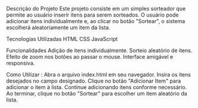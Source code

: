Descrição do Projeto
Este projeto consiste em um simples sorteador que permite ao usuário inserir itens para serem sorteados. O usuário pode adicionar itens individualmente e, ao clicar no botão "Sortear", o sistema escolherá aleatoriamente um item da lista.

Tecnologias Utilizadas
HTML
CSS
JavaScript

Funcionalidades
Adição de itens individualmente.
Sorteio aleatório de itens.
Efeito de zoom nos botões ao passar o mouse.
Interface amigável e responsiva.


Como Utilizar :
Abra o arquivo index.html em seu navegador.
Insira os itens desejados no campo designado.
Clique no botão "Adicionar Item" para adicionar o item à lista.
Continue adicionando itens conforme necessário.
Ao terminar, clique no botão "Sortear" para escolher um item aleatório da lista.



